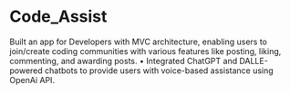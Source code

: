 # Code_Assist
Built an app for Developers with MVC architecture, enabling users to join/create coding communities with various features like posting, liking, commenting, and awarding posts. • Integrated ChatGPT and DALLE-powered chatbots to provide users with voice-based assistance using OpenAi API.
